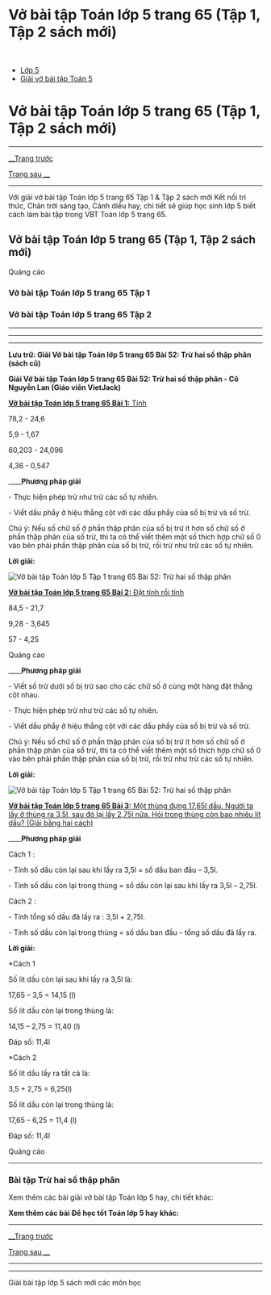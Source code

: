# Vở bài tập Toán lớp 5 trang 65 (Tập 1, Tập 2 sách mới)

﻿

  * [Lớp 5](https://vietjack.com/series/lop-5.jsp)
  * [Giải vở bài tập Toán 5](https://vietjack.com/giai-vo-bai-tap-toan-5/index.jsp)



# Vở bài tập Toán lớp 5 trang 65 (Tập 1, Tập 2 sách mới)

* * *

[__Trang trước](https://vietjack.com/giai-vo-bai-tap-toan-5/bai-51-luyen-tap.jsp)

[Trang sau __](https://vietjack.com/giai-vo-bai-tap-toan-5/bai-53-luyen-tap.jsp)

* * *

Với giải vở bài tập Toán lớp 5 trang 65 Tập 1 & Tập 2 sách mới Kết nối tri thức, Chân trời sáng tạo, Cánh diều hay, chi tiết sẽ giúp học sinh lớp 5 biết cách làm bài tập trong VBT Toán lớp 5 trang 65.

## Vở bài tập Toán lớp 5 trang 65 (Tập 1, Tập 2 sách mới)

Quảng cáo

### Vở bài tập Toán lớp 5 trang 65 Tập 1

### Vở bài tập Toán lớp 5 trang 65 Tập 2

* * *

* * *

* * *

**Lưu trữ: Giải Vở bài tập Toán lớp 5 trang 65 Bài 52: Trừ hai số thập phân (sách cũ)**

**Giải Vở bài tập Toán lớp 5 trang 65 Bài 52: Trừ hai số thập phân - Cô Nguyễn Lan (Giáo viên VietJack)**

[**Vở bài tập Toán lớp 5 trang 65 Bài 1:** Tính ](https://vietjack.com/giai-vo-bai-tap-toan-5/bai-1-trang-65-vbt-toan-5-tap-1.jsp)

78,2 - 24,6

5,9 - 1,67

60,203 - 24,096

4,36 - 0,547

____**Phương pháp giải**

\- Thực hiện phép trừ như trừ các số tự nhiên. 

\- Viết dấu phẩy ở hiệu thẳng cột với các dấu phẩy của số bị trừ và số trừ.

Chú ý: Nếu số chữ số ở phần thập phân của số bị trừ ít hơn số chữ số ở phần thập phân của số trừ, thì ta có thể viết thêm một số thích hợp chữ số 0 vào bên phải phần thập phân của số bị trừ, rồi trừ như trừ các số tự nhiên.

**Lời giải:**

![Vở bài tập Toán lớp 5 Tập 1 trang 65 Bài 52: Trừ hai số thập phân](https://vietjack.com/giai-vo-bai-tap-toan-5/images/bai-1-trang-65-vbt-toan-5-tap-1.PNG)

[**Vở bài tập Toán lớp 5 trang 65 Bài 2:** Đặt tính rồi tính ](https://vietjack.com/giai-vo-bai-tap-toan-5/bai-2-trang-65-vbt-toan-5-tap-1.jsp)

84,5 - 21,7

9,28 - 3,645

57 - 4,25

Quảng cáo

____**Phương pháp giải**

\- Viết số trừ dưới số bị trừ sao cho các chữ số ở cùng một hàng đặt thẳng cột nhau.

\- Thực hiện phép trừ như trừ các số tự nhiên.

\- Viết dấu phẩy ở hiệu thẳng cột với các dấu phẩy của số bị trừ và số trừ.

Chú ý: Nếu số chữ số ở phần thập phân của số bị trừ ít hơn số chữ số ở phần thập phân của số trừ, thì ta có thể viết thêm một số thích hợp chữ số 0 vào bên phải phần thập phân của số bị trừ, rồi trừ như trừ các số tự nhiên.

**Lời giải:**

![Vở bài tập Toán lớp 5 Tập 1 trang 65 Bài 52: Trừ hai số thập phân](https://vietjack.com/giai-vo-bai-tap-toan-5/images/bai-2-trang-65-vbt-toan-5-tap-1-sua2022.PNG)

[**Vở bài tập Toán lớp 5 trang 65 Bài 3:** Một thùng đựng 17,65l dầu. Người ta lấy ở thùng ra 3,5l, sau đó lại lấy 2,75l nữa. Hỏi trong thùng còn bao nhiêu lít dầu? (Giải bằng hai cách)](https://vietjack.com/giai-vo-bai-tap-toan-5/bai-3-trang-65-vbt-toan-5-tap-1.jsp)

____**Phương pháp giải**

Cách 1 :

\- Tính số dầu còn lại sau khi lấy ra 3,5l = số dầu ban đầu – 3,5l.

\- Tính số dầu còn lại trong thùng = số dầu còn lại sau khi lấy ra 3,5l – 2,75l.

Cách 2 :

\- Tính tổng số dầu đã lấy ra : 3,5l + 2,75l. 

\- Tính số dầu còn lại trong thùng = số dầu ban đầu – tổng số dầu đã lấy ra. 

**Lời giải:**

*Cách 1

Số lít dầu còn lại sau khi lấy ra 3,5l là: 

17,65 – 3,5 = 14,15 (l)

Số lít dầu còn lại trong thùng là:

14,15 – 2,75 = 11,40 (l)

Đáp số: 11,4l

*Cách 2

Số lít dầu lấy ra tất cả là:

3,5 + 2,75 = 6,25(l)

Số lít dầu còn lại trong thùng là:

17,65 – 6,25 = 11,4 (l)

Đáp số: 11,4l

Quảng cáo

* * *

### **Bài tập Trừ hai số thập phân**

Xem thêm các bài giải vở bài tập Toán lớp 5 hay, chi tiết khác:

**Xem thêm các bài Để học tốt Toán lớp 5 hay khác:**

* * *

[__Trang trước](https://vietjack.com/giai-vo-bai-tap-toan-5/bai-51-luyen-tap.jsp)

[Trang sau __](https://vietjack.com/giai-vo-bai-tap-toan-5/bai-53-luyen-tap.jsp)

* * *

* * *

Giải bài tập lớp 5 sách mới các môn học

